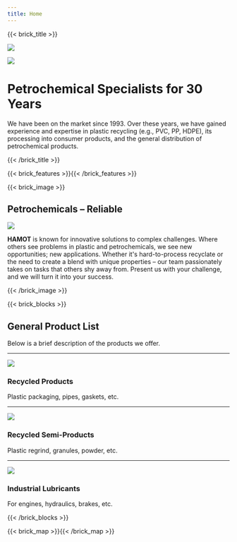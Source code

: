 ```yaml
---
title: Home
---
```

{{< brick_title >}}

![](/bg.jpg)

![](/logo_full.png)

# Petrochemical Specialists for **30 Years**

We have been on the market since 1993. Over these years, we have gained
experience and expertise in plastic recycling (e.g., PVC, PP, HDPE), its
processing into consumer products, and the general distribution of
petrochemical products.

{{< /brick_title >}}

{{< brick_features >}}{{< /brick_features >}}

{{< brick_image >}}

## Petrochemicals – Reliable

![](/plastic.jpg)

**HAMOT** is known for innovative solutions to complex challenges. Where others see problems in plastic and petrochemicals, we see new opportunities; new applications. Whether it's hard-to-process recyclate or the need to create a blend with unique properties – our team passionately takes on tasks that others shy away from. Present us with your challenge, and we will turn it into your success.

{{< /brick_image >}}

<!-- {{< brick_image2 >}} -->
<!---->
<!-- ## What's in Our Catalog? -->
<!---->
<!-- ![](warehouse.jpg) -->
<!---->
<!-- As distributors of world-class goods, we offer a wide range of petrochemical products. -->
<!---->
<!-- - Engine oils (diesel and gasoline) -->
<!-- - Hydraulic oil -->
<!-- - Lubricants of all kinds -->
<!---->
<!-- {{< button "Download Catalog [PDF]" "/katalog/" >}} -->
<!---->
<!-- {{< /brick_image2 >}} -->

{{< brick_blocks >}}

## General Product List

Below is a brief description of the products we offer.

---

![](packaging.jpg)
### Recycled Products

Plastic packaging, pipes, gaskets, etc.

[](/en/catalogue/#recycled-products)

---

![](granulate.jpg)
### Recycled Semi-Products

Plastic regrind, granules, powder, etc.

[](/en/catalogue/#recycled-semi-products)

---

![](engine.jpg)
### Industrial Lubricants

For engines, hydraulics, brakes, etc.

[](/en/catalogue/#industrial-lubricants)


{{< /brick_blocks >}}

{{< brick_map >}}{{< /brick_map >}}
